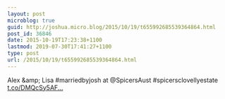 ```yaml
---
layout: post
microblog: true
guid: http://joshua.micro.blog/2015/10/19/t655992685539364864.html
post_id: 36846
date: 2015-10-19T17:23:38+1100
lastmod: 2019-07-30T17:41:27+1100
type: post
url: /2015/10/19/t655992685539364864.html
---
```

Alex &amp;amp; Lisa #marriedbyjosh at @SpicersAust #spicersclovellyestate [t.co/DMQcSy5AF...](http://t.co/DMQcSy5AFl)
